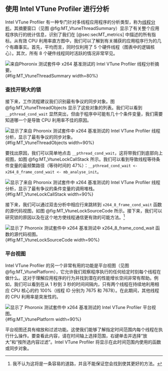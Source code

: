 

## 使用 Intel VTune Profiler 进行分析

Intel VTune Profiler 有一种专门针对多线程应用程序的分析类型，称为[线程分析](https://software.intel.com/en-us/vtune-help-threading-analysis)。其摘要窗口（见图 @fig:MT_VtuneThreadSummary）显示了有关整个应用程序执行的统计信息，识别了我们在 [@sec:secMT_metrics] 中描述的所有指标。从有效 CPU 利用率直方图中，我们可以了解到有关捕获的应用程序行为的几个有趣事实。首先，平均而言，同时仅利用了 5 个硬件线程（图表中的逻辑核心）。其次，所有 8 个硬件线程同时活跃的情况非常罕见。

![来自[Phoronix 测试套件](https://www.phoronix-test-suite.com/)中 [x264](https://openbenchmarking.org/test/pts/x264) 基准测试的 Intel VTune Profiler 线程分析摘要。](../../img/mt-perf/VtuneThreadingSummary.png){#fig:MT_VtuneThreadSummary width=80%}

### 查找开销大的锁

接下来，工作流程建议我们识别最有争议的同步对象。图 @fig:MT_VtuneThreadObjects 显示了这些对象的列表。我们可以看到 `__pthread_cond_wait` 显然突出，但由于程序中可能有几十个条件变量，我们需要知道哪一个是导致 CPU 利用率不佳的原因。

![显示了来自 [Phoronix 测试套件](https://www.phoronix-test-suite.com/)中 [x264](https://openbenchmarking.org/test/pts/x264) 基准测试的 Intel VTune Profiler 线程分析，显示了最有争议的同步对象。](../../img/mt-perf/VtuneThreadingWaitingObjects.png){#fig:MT_VtuneThreadObjects width=90%}

要找出原因，我们可以简单地点击 `__pthread_cond_wait`，这将带我们到底部向上视图，如图 @fig:MT_VtuneLockCallStack 所示。我们可以看到导致线程等待条件变量的最频繁路径（等待时间的 47%）：`__pthread_cond_wait <- x264_8_frame_cond_wait <- mb_analyse_init`。

![显示了来自 [Phoronix 测试套件](https://www.phoronix-test-suite.com/)中 [x264](https://openbenchmarking.org/test/pts/x264) 基准测试的 Intel VTune Profiler 线程分析，显示了最有争议的条件变量的调用堆栈。](../../img/mt-perf/VtuneThreadingLockCallStack.png){#fig:MT_VtuneLockCallStack width=90%}

接下来，我们可以通过双击分析中相应行来跳转到 `x264_8_frame_cond_wait` 函数的源代码视图，如图 @fig:MT_VtuneLockSourceCode 所示。接下来，我们可以研究锁的原因以及在这个地方使线程通信更有效的可能方法。[^15]

![显示了 [Phoronix 测试套件](https://www.phoronix-test-suite.com/)中 [x264](https://openbenchmarking.org/test/pts/x264) 基准测试中 `x264_8_frame_cond_wait` 函数的源代码视图。](../../img/mt-perf/VtuneThreadingLockSourceCode.png){#fig:MT_VtuneLockSourceCode width=90%}

### 平台视图

Intel VTune Profiler 的另一个非常有用的功能是平台视图（见图 @fig:MT_VtunePlatform），它允许我们观察程序执行的任何给定时刻每个线程在做什么。这对于理解应用程序的行为并找到潜在的性能增长空间非常有帮助。例如，我们可以看到在从 1 秒到 3 秒的时间间隔内，只有两个线程在持续地利用相应 CPU 核心的约 100%（线程 ID 分别为 7675 和 7678）。在此期间，其他线程的 CPU 利用率是突发性的。

![显示了 [Phoronix 测试套件](https://www.phoronix-test-suite.com/)中 [x264](https://openbenchmarking.org/test/pts/x264) 基准测试的 Intel VTune Profiler 平台视图。](../../img/mt-perf/VtuneThreadingPlatformView.png){#fig:MT_VtunePlatform width=90%}

平台视图还具有缩放和过滤功能。这使我们能够了解指定时间范围内每个线程在执行什么操作。要查看此内容，请在时间轴上选择范围，右键单击并选择“放大”和“按所选内容过滤”。Intel VTune Profiler 将显示在此时间范围内使用的函数或同步对象。

[^15]: 我不认为这将是一条容易的道路，并且不能保证您会找到使其更好的方法。
